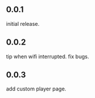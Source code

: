 ## 0.0.1
initial release.
## 0.0.2
tip when wifi interrupted. fix bugs.
## 0.0.3
add custom player page.
